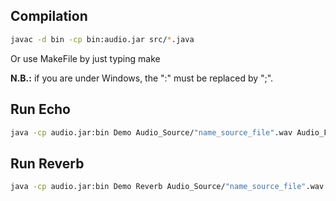 ## Compilation

```sh
javac -d bin -cp bin:audio.jar src/*.java
```
Or use MakeFile by just typing make

**N.B.:** if you are under Windows, the ":" must be replaced by ";".

## Run Echo

```sh
java -cp audio.jar:bin Demo Audio_Source/"name_source_file".wav Audio_Filtred/"name_filtred_file".wav
```

## Run Reverb

```sh
java -cp audio.jar:bin Demo Reverb Audio_Source/"name_source_file".wav Audio_Filtred/"name_filtred_file".wav
```
